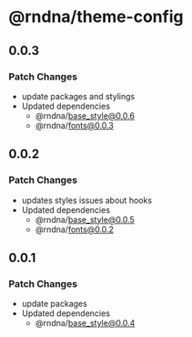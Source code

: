 # @rndna/theme-config

## 0.0.3

### Patch Changes

- update packages and stylings
- Updated dependencies
  - @rndna/base_style@0.0.6
  - @rndna/fonts@0.0.3

## 0.0.2

### Patch Changes

- updates styles issues about hooks
- Updated dependencies
  - @rndna/base_style@0.0.5
  - @rndna/fonts@0.0.2

## 0.0.1

### Patch Changes

- update packages
- Updated dependencies
  - @rndna/base_style@0.0.4
